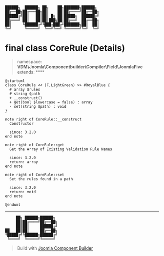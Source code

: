 ```
██████╗  ██████╗ ██╗    ██╗███████╗██████╗
██╔══██╗██╔═══██╗██║    ██║██╔════╝██╔══██╗
██████╔╝██║   ██║██║ █╗ ██║█████╗  ██████╔╝
██╔═══╝ ██║   ██║██║███╗██║██╔══╝  ██╔══██╗
██║     ╚██████╔╝╚███╔███╔╝███████╗██║  ██║
╚═╝      ╚═════╝  ╚══╝╚══╝ ╚══════╝╚═╝  ╚═╝
```
# final class CoreRule (Details)
> namespace: **VDM\Joomla\Componentbuilder\Compiler\Field\JoomlaFive**
> extends: ****
```uml
@startuml
class CoreRule << (F,LightGreen) >> #RoyalBlue {
  # array $rules
  # string $path
  + __construct()
  + get(bool $lowercase = false) : array
  - set(string $path) : void
}

note right of CoreRule::__construct
  Constructor

  since: 3.2.0
end note

note right of CoreRule::get
  Get the Array of Existing Validation Rule Names

  since: 3.2.0
  return: array
end note

note right of CoreRule::set
  Set the rules found in a path

  since: 3.2.0
  return: void
end note
 
@enduml
```

---
```
     ██╗ ██████╗██████╗
     ██║██╔════╝██╔══██╗
     ██║██║     ██████╔╝
██   ██║██║     ██╔══██╗
╚█████╔╝╚██████╗██████╔╝
 ╚════╝  ╚═════╝╚═════╝
```
> Build with [Joomla Component Builder](https://git.vdm.dev/joomla/Component-Builder)

